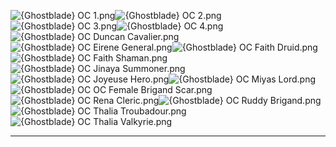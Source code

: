 ![{Ghostblade} OC 1.png](https://raw.githubusercontent.com/Klokinator/FE-Repo/main/Portrait%20Repository/Spriting%20Community%20OC's%20(Grouped%20by%20Artist)/Ghostblade/%7BGhostblade%7D%20OC%201.png "{Ghostblade} OC 1.png")![{Ghostblade} OC 2.png](https://raw.githubusercontent.com/Klokinator/FE-Repo/main/Portrait%20Repository/Spriting%20Community%20OC's%20(Grouped%20by%20Artist)/Ghostblade/%7BGhostblade%7D%20OC%202.png "{Ghostblade} OC 2.png")![{Ghostblade} OC 3.png](https://raw.githubusercontent.com/Klokinator/FE-Repo/main/Portrait%20Repository/Spriting%20Community%20OC's%20(Grouped%20by%20Artist)/Ghostblade/%7BGhostblade%7D%20OC%203.png "{Ghostblade} OC 3.png")![{Ghostblade} OC 4.png](https://raw.githubusercontent.com/Klokinator/FE-Repo/main/Portrait%20Repository/Spriting%20Community%20OC's%20(Grouped%20by%20Artist)/Ghostblade/%7BGhostblade%7D%20OC%204.png "{Ghostblade} OC 4.png")![{Ghostblade} OC Duncan Cavalier.png](https://raw.githubusercontent.com/Klokinator/FE-Repo/main/Portrait%20Repository/Spriting%20Community%20OC's%20(Grouped%20by%20Artist)/Ghostblade/%7BGhostblade%7D%20OC%20Duncan%20Cavalier.png "{Ghostblade} OC Duncan Cavalier.png")![{Ghostblade} OC Eirene General.png](https://raw.githubusercontent.com/Klokinator/FE-Repo/main/Portrait%20Repository/Spriting%20Community%20OC's%20(Grouped%20by%20Artist)/Ghostblade/%7BGhostblade%7D%20OC%20Eirene%20General.png "{Ghostblade} OC Eirene General.png")![{Ghostblade} OC Faith Druid.png](https://raw.githubusercontent.com/Klokinator/FE-Repo/main/Portrait%20Repository/Spriting%20Community%20OC's%20(Grouped%20by%20Artist)/Ghostblade/%7BGhostblade%7D%20OC%20Faith%20Druid.png "{Ghostblade} OC Faith Druid.png")![{Ghostblade} OC Faith Shaman.png](https://raw.githubusercontent.com/Klokinator/FE-Repo/main/Portrait%20Repository/Spriting%20Community%20OC's%20(Grouped%20by%20Artist)/Ghostblade/%7BGhostblade%7D%20OC%20Faith%20Shaman.png "{Ghostblade} OC Faith Shaman.png")![{Ghostblade} OC Jinaya Summoner.png](https://raw.githubusercontent.com/Klokinator/FE-Repo/main/Portrait%20Repository/Spriting%20Community%20OC's%20(Grouped%20by%20Artist)/Ghostblade/%7BGhostblade%7D%20OC%20Jinaya%20Summoner.png "{Ghostblade} OC Jinaya Summoner.png")![{Ghostblade} OC Joyeuse Hero.png](https://raw.githubusercontent.com/Klokinator/FE-Repo/main/Portrait%20Repository/Spriting%20Community%20OC's%20(Grouped%20by%20Artist)/Ghostblade/%7BGhostblade%7D%20OC%20Joyeuse%20Hero.png "{Ghostblade} OC Joyeuse Hero.png")![{Ghostblade} OC Miyas Lord.png](https://raw.githubusercontent.com/Klokinator/FE-Repo/main/Portrait%20Repository/Spriting%20Community%20OC's%20(Grouped%20by%20Artist)/Ghostblade/%7BGhostblade%7D%20OC%20Miyas%20Lord.png "{Ghostblade} OC Miyas Lord.png")![{Ghostblade} OC OC Female Brigand Scar.png](https://raw.githubusercontent.com/Klokinator/FE-Repo/main/Portrait%20Repository/Spriting%20Community%20OC's%20(Grouped%20by%20Artist)/Ghostblade/%7BGhostblade%7D%20OC%20OC%20Female%20Brigand%20Scar.png "{Ghostblade} OC OC Female Brigand Scar.png")![{Ghostblade} OC Rena Cleric.png](https://raw.githubusercontent.com/Klokinator/FE-Repo/main/Portrait%20Repository/Spriting%20Community%20OC's%20(Grouped%20by%20Artist)/Ghostblade/%7BGhostblade%7D%20OC%20Rena%20Cleric.png "{Ghostblade} OC Rena Cleric.png")![{Ghostblade} OC Ruddy Brigand.png](https://raw.githubusercontent.com/Klokinator/FE-Repo/main/Portrait%20Repository/Spriting%20Community%20OC's%20(Grouped%20by%20Artist)/Ghostblade/%7BGhostblade%7D%20OC%20Ruddy%20Brigand.png "{Ghostblade} OC Ruddy Brigand.png")![{Ghostblade} OC Thalia Troubadour.png](https://raw.githubusercontent.com/Klokinator/FE-Repo/main/Portrait%20Repository/Spriting%20Community%20OC's%20(Grouped%20by%20Artist)/Ghostblade/%7BGhostblade%7D%20OC%20Thalia%20Troubadour.png "{Ghostblade} OC Thalia Troubadour.png")![{Ghostblade} OC Thalia Valkyrie.png](https://raw.githubusercontent.com/Klokinator/FE-Repo/main/Portrait%20Repository/Spriting%20Community%20OC's%20(Grouped%20by%20Artist)/Ghostblade/%7BGhostblade%7D%20OC%20Thalia%20Valkyrie.png "{Ghostblade} OC Thalia Valkyrie.png")



----

